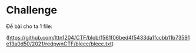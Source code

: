 # Challenge
Đề bài cho ta 1 file:

(https://github.com/lttn1204/CTF/blob/f561f06bed4f5433da1fccbb11b73591e13a0d50/2021/redpwnCTF/blecc/blecc.txt)
